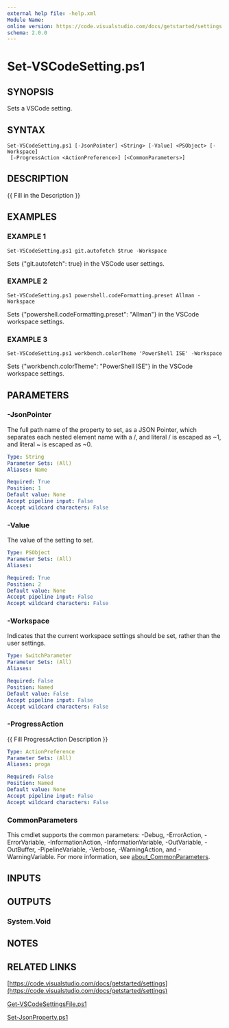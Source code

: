 ```yaml
---
external help file: -help.xml
Module Name:
online version: https://code.visualstudio.com/docs/getstarted/settings
schema: 2.0.0
---
```


# Set-VSCodeSetting.ps1

## SYNOPSIS
Sets a VSCode setting.

## SYNTAX

```
Set-VSCodeSetting.ps1 [-JsonPointer] <String> [-Value] <PSObject> [-Workspace]
 [-ProgressAction <ActionPreference>] [<CommonParameters>]
```

## DESCRIPTION
{{ Fill in the Description }}

## EXAMPLES

### EXAMPLE 1
```
Set-VSCodeSetting.ps1 git.autofetch $true -Workspace
```

Sets {"git.autofetch": true} in the VSCode user settings.

### EXAMPLE 2
```
Set-VSCodeSetting.ps1 powershell.codeFormatting.preset Allman -Workspace
```

Sets {"powershell.codeFormatting.preset": "Allman"} in the VSCode workspace settings.

### EXAMPLE 3
```
Set-VSCodeSetting.ps1 workbench.colorTheme 'PowerShell ISE' -Workspace
```

Sets {"workbench.colorTheme": "PowerShell ISE"} in the VSCode workspace settings.

## PARAMETERS

### -JsonPointer
The full path name of the property to set, as a JSON Pointer, which separates each nested
element name with a /, and literal / is escaped as ~1, and literal ~ is escaped as ~0.

```yaml
Type: String
Parameter Sets: (All)
Aliases: Name

Required: True
Position: 1
Default value: None
Accept pipeline input: False
Accept wildcard characters: False
```

### -Value
The value of the setting to set.

```yaml
Type: PSObject
Parameter Sets: (All)
Aliases:

Required: True
Position: 2
Default value: None
Accept pipeline input: False
Accept wildcard characters: False
```

### -Workspace
Indicates that the current workspace settings should be set, rather than the user settings.

```yaml
Type: SwitchParameter
Parameter Sets: (All)
Aliases:

Required: False
Position: Named
Default value: False
Accept pipeline input: False
Accept wildcard characters: False
```

### -ProgressAction
{{ Fill ProgressAction Description }}

```yaml
Type: ActionPreference
Parameter Sets: (All)
Aliases: proga

Required: False
Position: Named
Default value: None
Accept pipeline input: False
Accept wildcard characters: False
```

### CommonParameters
This cmdlet supports the common parameters: -Debug, -ErrorAction, -ErrorVariable, -InformationAction, -InformationVariable, -OutVariable, -OutBuffer, -PipelineVariable, -Verbose, -WarningAction, and -WarningVariable. For more information, see [about_CommonParameters](http://go.microsoft.com/fwlink/?LinkID=113216).

## INPUTS

## OUTPUTS

### System.Void
## NOTES

## RELATED LINKS

[https://code.visualstudio.com/docs/getstarted/settings](https://code.visualstudio.com/docs/getstarted/settings)

[Get-VSCodeSettingsFile.ps1]()

[Set-JsonProperty.ps1]()

